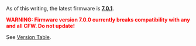 As of this writing, the latest firmware is
**[7.0.1](7.0.1.md "wikilink")**.

<span style="color:red">**WARNING: Firmware version 7.0.0 currently
breaks compatibility with any and all CFW. Do not update\!**</span>

See [Version Table](Version%20Table.md "wikilink").
